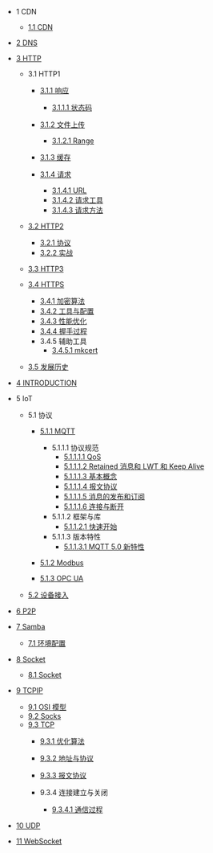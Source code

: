   - 1 CDN
    - [1.1 CDN](/CDN/CDN.md)
  - [2 DNS](/DNS/README.md)
    
  - [3 HTTP](/HTTP/README.md)
    - 3.1 HTTP1
      - [3.1.1 响应](/HTTP/HTTP1/响应/README.md)
        - [3.1.1.1 状态码](/HTTP/HTTP1/响应/状态码.md)
      - [3.1.2 文件上传](/HTTP/HTTP1/文件上传/README.md)
        - [3.1.2.1 Range](/HTTP/HTTP1/文件上传/Range.md)
      - [3.1.3 缓存](/HTTP/HTTP1/缓存/README.md)
        
      - [3.1.4 请求](/HTTP/HTTP1/请求/README.md)
        - [3.1.4.1 URL](/HTTP/HTTP1/请求/URL.md)
        - [3.1.4.2 请求工具](/HTTP/HTTP1/请求/请求工具.md)
        - [3.1.4.3 请求方法](/HTTP/HTTP1/请求/请求方法.md)
    - [3.2 HTTP2](/HTTP/HTTP2/README.md)
      - [3.2.1 协议](/HTTP/HTTP2/协议.md)
      - [3.2.2 实战](/HTTP/HTTP2/实战.md)
    - [3.3 HTTP3](/HTTP/HTTP3/README.md)
      
    - [3.4 HTTPS](/HTTP/HTTPS/README.md)
      - [3.4.1 加密算法](/HTTP/HTTPS/加密算法.md)
      - [3.4.2 工具与配置](/HTTP/HTTPS/工具与配置.md)
      - [3.4.3 性能优化](/HTTP/HTTPS/性能优化.md)
      - [3.4.4 握手过程](/HTTP/HTTPS/握手过程.md)
      - 3.4.5 辅助工具
        - [3.4.5.1 mkcert](/HTTP/HTTPS/辅助工具/mkcert.md)
    - [3.5 发展历史](/HTTP/发展历史.md)
  - [4 INTRODUCTION](/INTRODUCTION.md)
  - 5 IoT
    - 5.1 协议
      - [5.1.1 MQTT](/IoT/协议/MQTT/README.md)
        - 5.1.1.1 协议规范
          - [5.1.1.1.1 QoS](/IoT/协议/MQTT/协议规范/QoS.md)
          - [5.1.1.1.2 Retained 消息和 LWT 和 Keep Alive](/IoT/协议/MQTT/协议规范/Retained%20消息和%20LWT%20和%20Keep%20Alive.md)
          - [5.1.1.1.3 基本概念](/IoT/协议/MQTT/协议规范/基本概念.md)
          - [5.1.1.1.4 报文协议](/IoT/协议/MQTT/协议规范/报文协议.md)
          - [5.1.1.1.5 消息的发布和订阅](/IoT/协议/MQTT/协议规范/消息的发布和订阅.md)
          - [5.1.1.1.6 连接与断开](/IoT/协议/MQTT/协议规范/连接与断开.md)
        - 5.1.1.2 框架与库
          - [5.1.1.2.1 快速开始](/IoT/协议/MQTT/框架与库/快速开始.md)
        - 5.1.1.3 版本特性
          - [5.1.1.3.1 MQTT 5.0 新特性](/IoT/协议/MQTT/版本特性/MQTT%205.0%20新特性.md)
      - [5.1.2 Modbus](/IoT/协议/Modbus/README.md)
        
      - [5.1.3 OPC UA](/IoT/协议/OPC-UA/README.md)
        
    - [5.2 设备接入](/IoT/设备接入/README.md)
      
  - [6 P2P](/P2P/README.md)
    
  - [7 Samba](/Samba/README.md)
    - [7.1 环境配置](/Samba/环境配置.md)
  - [8 Socket](/Socket/README.md)
    - [8.1 Socket](/Socket/Socket.md)
  - [9 TCPIP](/TCPIP/README.md)
    - [9.1 OSI 模型](/TCPIP/OSI%20模型.md)
    - [9.2 Socks](/TCPIP/Socks.md)
    - [9.3 TCP](/TCPIP/TCP/README.md)
      - [9.3.1 优化算法](/TCPIP/TCP/优化算法.md)
      - [9.3.2 地址与协议](/TCPIP/TCP/地址与协议.md)
      - [9.3.3 报文协议](/TCPIP/TCP/报文协议/README.md)
        
      - 9.3.4 连接建立与关闭
        - [9.3.4.1 通信过程](/TCPIP/TCP/连接建立与关闭/通信过程.md)
  - [10 UDP](/UDP/README.md)
    
  - [11 WebSocket](/WebSocket/README.md)
    